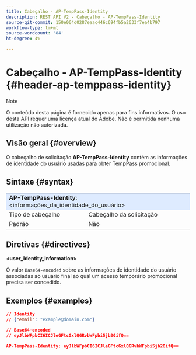 ```yaml
---
title: Cabeçalho - AP-TempPass-Identity
description: REST API V2 - Cabeçalho - AP-TempPass-Identity
source-git-commit: 150e064d0287eaac446c694fb5a2633f7ea4b797
workflow-type: tm+mt
source-wordcount: '84'
ht-degree: 4%

---
```



# Cabeçalho - AP-TempPass-Identity {#header-ap-temppass-identity}

>[!NOTE]
>
> O conteúdo desta página é fornecido apenas para fins informativos. O uso desta API requer uma licença atual do Adobe. Não é permitida nenhuma utilização não autorizada.

## Visão geral {#overview}

O cabeçalho de solicitação <b>AP-TempPass-Identity</b> contém as informações de identidade do usuário usadas para obter TempPass promocional.

## Sintaxe {#syntax}

<table>
   <tr>
      <td style="background-color: #DEEBFF;" colspan="2"><b>AP-TempPass-Identity</b>: &lt;informações_da_identidade_do_usuário&gt;</td>
   </tr>
   <tr>
      <td>Tipo de cabeçalho</td>
      <td>Cabeçalho da solicitação</td>
   </tr>
   <tr>
      <td>Padrão</td>
      <td>Não</td>
   </tr>
</table>

## Diretivas {#directives}

<b>&lt;user_identity_information></b>

O valor `Base64-encoded` sobre as informações de identidade do usuário associadas ao usuário final ao qual um acesso temporário promocional precisa ser concedido.

## Exemplos {#examples}

```JSON
// Identity
// {"email": "example@domain.com"}

// Base64-encoded
// eyJlbWFpbCI6ICJleGFtcGxlQGRvbWFpbi5jb20ifQ==

AP-TempPass-Identity: eyJlbWFpbCI6ICJleGFtcGxlQGRvbWFpbi5jb20ifQ==
```
